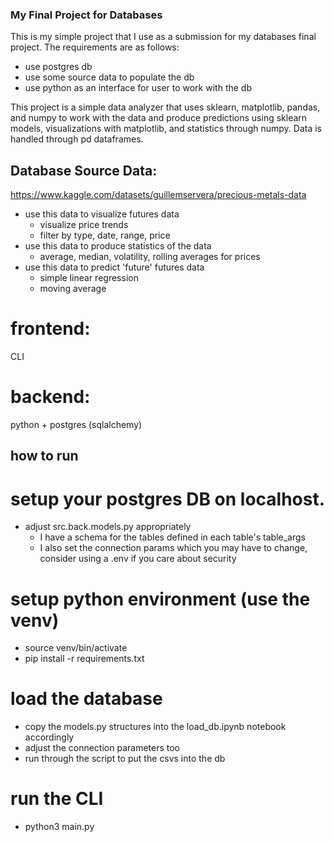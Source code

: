 
### My Final Project for Databases

This is my simple project that I use as a submission for my databases final project.
The requirements are as follows:
- use postgres db
- use some source data to populate the db
- use python as an interface for user to work with the db

This project is a simple data analyzer that uses sklearn, matplotlib, pandas, and numpy to work with the data and produce predictions using sklearn models, visualizations with matplotlib, and statistics through numpy. Data is handled through pd dataframes. 

## Database Source Data:

https://www.kaggle.com/datasets/guillemservera/precious-metals-data

- use this data to visualize futures data
    - visualize price trends
    - filter by type, date, range, price
- use this data to produce statistics of the data
    - average, median, volatility, rolling averages for prices
- use this data to predict 'future' futures data
    - simple linear regression
    - moving average

# frontend: 
CLI

# backend: 
python + postgres (sqlalchemy)

## how to run

# setup your postgres DB on localhost.

- adjust src.back.models.py appropriately 
    - I have a schema for the tables defined in each table's table_args
    - I also set the connection params which you may have to change, consider using a .env if you care about security

# setup python environment (use the venv)
- source venv/bin/activate
- pip install -r requirements.txt

# load the database 

- copy the models.py structures into the load_db.ipynb notebook accordingly
- adjust the connection parameters too
- run through the script to put the csvs into the db

# run the CLI
- python3 main.py